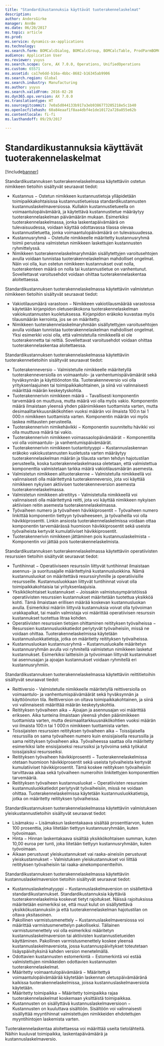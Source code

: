 ```yaml
---
title: "Standardikustannuksia käyttävät tuoterakennelaskelmat"
description: 
author: AndersGirke
manager: AnnBe
ms.date: 06/20/2017
ms.topic: article
ms.prod: 
ms.service: dynamics-ax-applications
ms.technology: 
ms.search.form: BOMCalcDialog, BOMCalcGroup, BOMCalcTable, ProdParmBOMCalc
audience: Application User
ms.reviewer: yuyus
ms.search.scope: Core, AX 7.0.0, Operations, UnifiedOperations
ms.custom: 65571
ms.assetid: ca17e6dd-b16a-4bbc-8682-b16345ab9906
ms.search.region: Global
ms.search.industry: Manufacturing
ms.author: yuyus
ms.search.validFrom: 2016-02-28
ms.dyn365.ops.version: AX 7.0.0
ms.translationtype: HT
ms.sourcegitcommit: 7e0a5d044133b917a3eb9386773205218e5c1b40
ms.openlocfilehash: 60a84eaaf1f8aa4dbf4e1de10172a728a855e62b
ms.contentlocale: fi-fi
ms.lasthandoff: 09/29/2017

---
```


# <a name="bom-calculations-with-standard-costs"></a>Standardikustannuksia käyttävät tuoterakennelaskelmat

[!include[banner](../includes/banner.md)]




Standardikustannuksen tuoterakennelaskelmassa käytettäviin ostetun nimikkeen tietoihin sisältyvät seuraavat tiedot:
-   Kustannus − Ostetun nimikkeen kustannustietoja ylläpidetään toimipaikkakohtaisissa kustannustietueissa standardikustannusten kustannuslaskelmaversiossa. Kullakin kustannustietueella on voimaantulopäivämäärä, ja käytettävä kustannustietue määräytyy tuoterakennelaskelman päivämäärän mukaan. Esimerkiksi tuoterakennelaskelmassa, jonka laskentapäivämäärä on tulevaisuudessa, voidaan käyttää odottavassa tilassa olevaa kustannustietuetta, jonka voimaantulopäivämäärä on tulevaisuudessa.
-   Kustannusryhmä − Ostetulle nimikkeelle määritetty kustannusryhmä toimii perustana valmistetun nimikkeen laskettujen kustannusten ryhmittelyssä.
-   Nimikkeen tuoterakennelaskelmaryhmään sisällytettyjen varoitusehtojen avulla voidaan tunnistaa tuoterakennelaskelman mahdolliset ongelmat. Näin voi olla, kun ostetun nimikkeen kustannukset ovat nolla, tuoterakenteen määrä on nolla tai kustannustietue on vanhentunut. Sovellettavat varoitusehdot voidaan ohittaa tuoterakennelaskentaa aloitettaessa.

Standardikustannuksen tuoterakennelaskelmassa käytettäviin valmistetun nimikkeen tietoihin sisältyvät seuraavat tiedot:
-   Vakiotilausmäärä varastoon − Nimikkeen vakiotilausmäärää varastossa käytetään kirjanpidon oletuseräkokona tuoterakennelaskelman vakiokustannusten kuoletuksessa. Kirjanpidon eräkoko kuvastaa myös tilausmäärän kerrointa, jos se on määritetty.
-   Nimikkeen tuoterakennelaskelmaryhmään sisällytettyjen varoitusehtojen avulla voidaan tunnistaa tuoterakennelaskelman mahdolliset ongelmat. Yksi esimerkki voisi olla, että valmistetulla nimikkeellä ei ole tuoterakennetta tai reittiä. Sovellettavat varoitusehdot voidaan ohittaa tuoterakennelaskentaa aloitettaessa.

Standardikustannuksen tuoterakennelaskelmassa käytettäviin tuoterakennetietoihin sisältyvät seuraavat tiedot:
-   Tuoterakenneversio − Valmistetulle nimikkeelle määritetyllä tuoterakenneversiolla on voimaantulo- ja vanhentumispäivämäärät sekä hyväksynnän ja käyttöönoton tila. Tuoterakenneversio voi olla yrityksenlaajuinen tai toimipaikkakohtainen, ja siinä voi valinnaisesti määrittää määrän keskeytyskohtia.
-   Tuoterakennerivin nimikkeen määrä − Tavallisesti komponentin tarvemäärä on muuttuva, mutta määrä voi olla myös vakio. Komponentin määrä ilmaistaan yleensä yhden päänimikkeen tuottamista varten, mutta desimaalitarkkuusnäkökohtien vuoksi määrän voi ilmaista 100:n tai 1 000:n nimikkeen tuottamista varten. Komponentin määrän voi myös laskea mittausten perusteella.
-   Tuoterakennerivin nimikehävikki − Komponentin suunniteltu hävikki voi olla muuttuva määrä tai vakio.
-   Tuoterakennerivin nimikkeen voimassaolopäivämäärät − Komponentilla voi olla voimaantulo- ja vanhentumispäivämäärät.
-   Tuoterakennerivin nimikkeen tuotantotyyppi − Kustannuslaskennan eräkoko vakiokustannusten kuoletusta varten määräytyy tuoterakennelaskelman määrän ja tilausta varten tehdyn hajotustilan perusteella, koska tuoterakennelaskelmassa oletetaan, että valmistettua komponenttia valmistetaan tarkka määrä vakiotilausmäärän asemesta.
-   Valmistetun nimikkeen alituoterakenne − Valmistetulla nimikkeellä voi valinnaisesti olla määritettynä tuoterakenneversio, jota voi käyttää nimikkeen nykyisen aktiivisen tuoterakenneversion asemesta tuoterakennelaskelmassa.
-   Valmistetun nimikkeen alireititys - Valmistetulla nimikkeellä voi valinnaisesti olla määritettynä reitti, jota voi käyttää nimikkeen nykyisen aktiivisen reitin asemesta tuoterakennelaskelmassa.
-   Työvaiheen numero ja työvaiheen hävikkiprosentit − Työvaiheen numero linkittää komponentin tiettyyn työvaiheeseen, ja työvaiheilla voi olla hävikkiprosentti. Linkin ansiosta tuoterakennelaskelmissa voidaan ottaa komponentin tarvemäärässä huomioon hävikkiprosentit sekä useista työvaiheista kertyvät kumulatiiviset hävikkiprosentit.
-   Tuoterakennerivin nimikkeen jättäminen pois kustannuslaskelmista − Komponentin voi jättää pois tuoterakennelaskelmista.

Standardikustannuksen tuoterakennelaskelmassa käytettäviin operatiivisten resurssien tietoihin sisältyvät seuraavat tiedot:
-   Tuntihinnat − Operatiiviseen resurssiin liittyvät tuntihinnat ilmaistaan asennus- ja suoritusajalle määritettyinä kustannusluokkina. Nämä kustannusluokat on määritettävä resurssiryhmille ja operatiivisille resursseille. Kustannusluokkaan liittyvät tuntihinnat voivat olla toimipaikkakohtaisia tai yrityksenlaajuisia.
-   Yksikkökohtaiset kustannukset − Joissakin valmistusympäristöissä operatiivisten resurssien kustannukset määritetään tuotettua yksikköä kohti. Tämä ilmaistaan erillisen määrää koskevan kustannusluokan avulla. Esimerkiksi määriin liittyviä kustannuksia voivat olla työvoiman urakkapalkat, tai maalin valmistaja voi määrittää operatiivisen resurssin kustannukset tuotettua litraa kohden.
-   Operatiivisten resurssien tietojen ohittaminen reitityksen työvaiheissa − Resurssien kustannusluokkatiedot periytyvät työvaiheisiin, missä ne voidaan ohittaa. Tuoterakennelaskelmissa käytetään kustannusluokkatietoja, jotka on määritetty reitityksen työvaiheissa.
-   Kustannusluokan kustannusryhmä − Kustannusluokalle määritetyn kustannusryhmän avulla voi ryhmitellä valmistetun nimikkeen lasketut kustannukset. Esimerkiksi laitteisiin ja työvoimaan liittyvät kustannukset tai asennusajan ja ajoajan kustannukset voidaan ryhmitellä eri kustannusryhmiin.

Standardikustannuksen tuoterakennelaskelmassa käytettäviin reittitietoihin sisältyvät seuraavat tiedot:
-   Reittiversio - Valmistetulle nimikkeelle määritetyllä reittiversiolla on voimaantulo- ja vanhentumispäivämäärät sekä hyväksynnän ja käyttöönoton tila. Reittiversion on oltava toimipaikkakohtainen, ja siinä voi valinnaisesti määrittää määrän keskeytyskohtia.
-   Reitityksen työvaiheen aika − Ajoajan ja asennusajan voi määrittää erikseen. Aika tunteina ilmaistaan yleensä yhden päänimikkeen tuottamista varten, mutta desimaalitarkkuusnäkökohtien vuoksi määrän voi ilmaista 100:n tai 1 000:n nimikkeen tuottamista varten.
-   Toissijaisten resurssien reitityksen työvaiheen aika − Toissijaisella resurssilla on sama työvaiheen numero kuin ensisijaisella resurssilla ja sama reitityksen työvaiheen aika. Työvaiheessa saattaa olla määritetty esimerkiksi laite ensisijaiseksi resurssiksi ja työvoima sekä työkalut toissijaisiksi resursseiksi.
-   Reitityksen työvaiheen hävikkiprosentti − Tuoterakennelaskelmissa otetaan huomioon hävikkiprosentit sekä useista työvaiheista kertyvät kumulatiiviset hävikkiprosentit. Tämä koskee reitityksen työvaiheisiin tarvittavaa aikaa sekä työvaiheen numeroihin linkitettyjen komponenttien tarvemääriä.
-   Reitityksen työvaiheen kustannusluokat − Operatiivisten resurssien kustannusluokkatiedot periytyvät työvaiheisiin, missä ne voidaan ohittaa. Tuoterakennelaskelmissa käytetään kustannusluokkatietoja, jotka on määritetty reitityksen työvaiheissa.

Standardikustannuksen tuoterakennelaskelmassa käytettäviin valmistuksen yleiskustannustietoihin sisältyvät seuraavat tiedot:
-   Lisämaksu − Lisämaksun laskentakaava sisältää prosenttiarvon, kuten 100 prosenttia, joka liitetään tiettyyn kustannusryhmään, kuten työvoimaan.
-   Hinta − Hinnan laskentakaava sisältää yksikkökohtaisen summan, kuten 10,00 euroa per tunti, joka liitetään tiettyyn kustannusryhmään, kuten työvoimaan.
-   Aikaan perustuvat yleiskustannukset vai raaka-aineisiin perustuvat yleiskustannukset − Valmistuksen yleiskustannukset voi liittää reitityksen työvaiheisiin tai raaka-ainekomponentteihin.

Standardikustannuksen tuoterakennelaskelmassa käytettäviin kustannuslaskelmaversion tietoihin sisältyvät seuraavat tiedot:
-   Kustannuslaskelmatyyppi − Kustannuslaskelmaversion on sisällettävä standardikustannukset. Standardikustannuksia käyttäviä tuoterakennelaskelmia koskevat tietyt rajoitukset. Näissä rajoituksissa määritetään esimerkiksi se, että muut kulut on sisällytettävä yksikkökustannuksiin ja että tuoterakennelaskelman hajotustilan on oltava yksitasoinen.
-   Pakollinen varmistusmenettely − Kustannuslaskelmaversiossa voi määrittää varmistusmenettelyn pakolliseksi. Tällainen varmistusmenettely voi olla esimerkiksi määritetyn kustannuslaskelmaversion tai aktiivisten kustannustietueiden käyttäminen. Pakollinen varmistusmenettely koskee yleensä kustannuslaskelmaversiota, jossa kustannuspäivitykset toteutetaan lisäyspäivityksinä kahden version menetelmällä.
-   Odottavien kustannusten estomerkintä − Estomerkintä voi estää valmistettujen nimikkeiden odottavien kustannusten tuoterakennelaskelmat.
-   Määritetty voimaantulopäivämäärä − Määritettyä voimaantulopäivämäärää käytetään laskennan oletuspäivämääränä kaikissa tuoterakennelaskelmissa, joissa kustannuslaskelmaversiota käytetään.
-   Määritetty toimipaikka − Määritetty toimipaikka rajaa tuoterakennelaskelmat koskemaan yksittäistä toimipaikkaa.
-   Kustannusten on sisällyttävä kustannuslaskelmaversioon − Kustannusten on kuuluttava sisältöön. Sisältöön voi valinnaisesti sisällyttää myyntihinnat valmistettujen nimikkeiden ehdotettujen myyntihintojen laskemista varten.

Tuoterakennelaskentaa aloitettaessa voi määrittää useita tietolähteitä. Näihin kuuluvat toimipaikka, laskentapäivämäärä ja kustannuslaskelmaversio.






